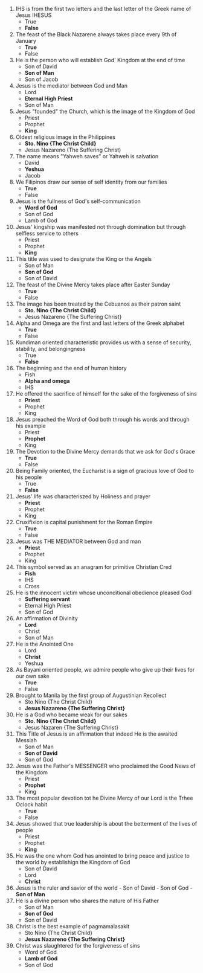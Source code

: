 1. IHS is from the first two letters and the last letter of the Greek name of Jesus IHESUS
	- True
	- **False**
2. The feast of the Black Nazarene always takes place every 9th of January
	- **True**
	- False
3. He is the person who will establish God' Kingdom at the end of time
	- Son of David
	- **Son of Man**
	- Son of Jacob
4. Jesus is the mediator between God and Man
	- Lord
	- **Eternal High Priest**
	- Son of Man
5. Jesus "founded" the Church, which is the image of the Kingdom of God
	- Priest
	- Prophet
	- **King**
6. Oldest religious image in the Philippines
	- **Sto. Nino {The Christ Child}**
	- Jesus Nazareno (The Suffering Christ)
7. The name means "Yahweh saves" or Yahweh is salvation
	- David
	- **Yeshua**
	- Jacob
9. We Filipinos draw our sense of self identity from our families
	- **True**
	- False
10. Jesus is the fullness of God's self-communication
	- **Word of God**
	- Son of God
	- Lamb of God
11. Jesus' kingship was manifested not through domination but through selfless service to others
	- Priest
	- Prophet
	- **King**
12. This title was used to designate the King or the Angels
	- Son of Man
	- **Son of God**
	- Son of David
13. The feast of the Divine Mercy takes place after Easter Sunday
	- **True**
	- False
14. The image has been treated by the Cebuanos as their patron saint
	- **Sto. Nino {The Christ Child}**
	- Jesus Nazareno {The Suffering Christ}
15. Alpha and Omega are the first and last letters of the Greek alphabet
	- **True**
	- False
16. Kundiman oriented characteristic provides us with a sense of security, stability, and belongingness
	- True
	- **False**
17. The beginning and the end of human history
	- Fish
	- **Alpha and omega**
	- IHS
18. He offered the sacrifice of himself for the sake of the forgiveness of sins
	- **Priest**
	- Prophet
	- King
19. Jesus preached the Word of God both through his words and through his example
	- Priest 
	- **Prophet**
	- King
20. The Devotion to the Divine Mercy demands that we ask for God's Grace
	 - **True**
	 - False
21. Being Family oriented, the Eucharist is a sign of gracious love of God to his people
	- True
	- **False**
22. Jesus' life was characteriszed by Holiness and prayer
	- **Priest**
	- Prophet
	- King
23. Cruxifixion is capital punishment for the Roman Empire
	- **True**
	- False
24. Jesus was THE MEDIATOR between God and man
	- **Priest**
	- Prophet
	- King
25. This symbol served as an anagram for primitive Christian Cred
	- **Fish**
	- IHS
	- Cross
26. He is the innocent victim whose unconditional obedience pleased God
	- **Suffering servant**
	- Eternal High Priest
	- Son of God
27. An affirmation of Divinity
	- **Lord**
	- Christ
	- Son of Man
28. He is the Anointed One
	- Lord
	- **Christ**
	- Yeshua
29. As Bayani oriented people, we admire people who give  up their lives for our own sake
	- **True**
	- False
30. Brought to Manila by the first group of Augustinian Recollect
	- Sto Nino {The Christ Child}
	- **Jesus Nazareno {The Suffering Christ}**
31. He is a God who became weak for our sakes
	- **Sto. Nino {The Christ Child}**
	- Jesus Nazaren {The Suffering Christ}
32. This Title of Jesus is an affirmation that indeed He is the awaited Messiah
	- Son of Man
	- **Son of David**
	- Son of God
33. Jesus was the Father's MESSENGER who proclaimed the Good News of the Kingdom
	- Priest
	- **Prophet**
	- King
34. The most popular devotion tot he Divine Mercy of our Lord is the Trhee Oclock habit
	- **True**
	- False
35. Jesus showed that true leadership is about the betterment of the lives of people
	- Priest
	- Prophet
	- **King**
36. He was the one whom God has anointed to bring peace and justice to the world by establishign the Kingdom of God
	- Son of David
	- Lord
	- **Christ**
37.  Jesus is the ruler and savior of the world
	- Son of David
	- Son of God
	- **Son of Man**
38. He is a divine person who shares the nature of His Father
	- Son of Man
	- **Son of God**
	- Son of David
39. Christ is the best example of pagmamalasakit
	- Sto Nino {The Christ Child}
	- **Jesus Nazareno {The Suffering Christ}**
40. Christ was slaughtered for the forgiveness of sins
	- Word of God
	- **Lamb of God**
	- Son of God 